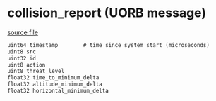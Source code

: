 # collision_report (UORB message)
        


[source file](https://github.com/PX4/PX4-Autopilot/blob/master/msg/collision_report.msg)

```c
uint64 timestamp		# time since system start (microseconds)
uint8 src
uint32 id
uint8 action
uint8 threat_level
float32 time_to_minimum_delta
float32 altitude_minimum_delta
float32 horizontal_minimum_delta

```
